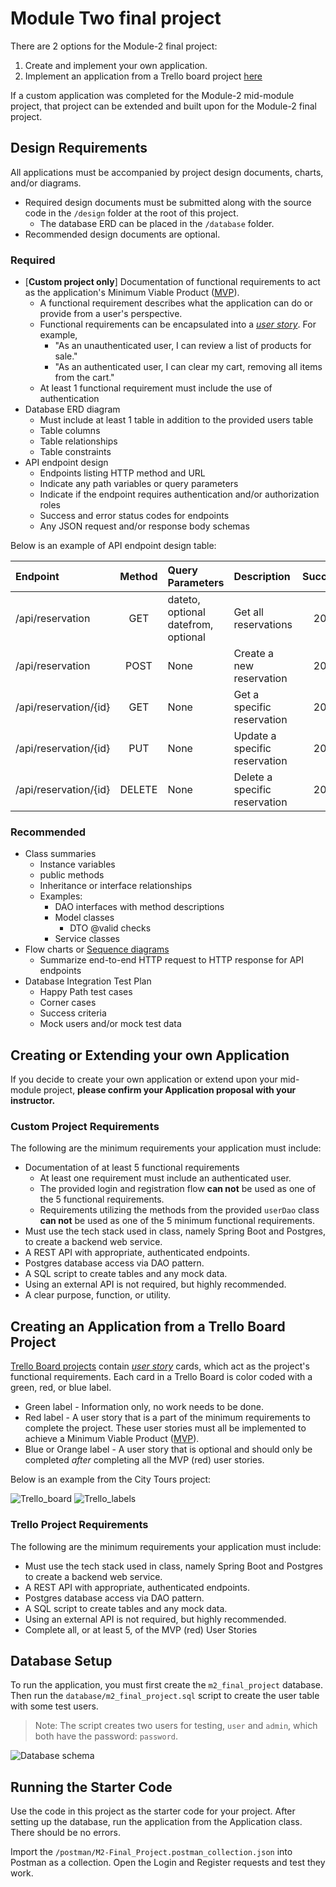 # Module Two final project

There are 2 options for the Module-2 final project:

1. Create and implement your own application. 
2. Implement an application from a Trello board project [here](https://trello.com/b/TFVG9ZUL/te-module2-final-project-board)

If a custom application was completed for the Module-2 mid-module project, that project can be extended and built upon for the Module-2 final project.

## Design Requirements

All applications must be accompanied by project design documents, charts, and/or diagrams.
 * Required design documents must be submitted along with the source code in the `/design` folder at the root of this project.
   * The database ERD can be placed in the `/database` folder.
 * Recommended design documents are optional.

### Required

* [**Custom project only**] Documentation of functional requirements to act as the application's Minimum Viable Product ([MVP](https://en.wikipedia.org/wiki/Minimum_viable_product)).
  * A functional requirement describes what the application can do or provide from a user's perspective.
  * Functional requirements can be encapsulated into a *[user story](https://en.wikipedia.org/wiki/User_story)*. For example,
    * "As an unauthenticated user, I can review a list of products for sale."
    * "As an authenticated user, I can clear my cart, removing all items from the cart."
  * At least 1 functional requirement must include the use of authentication
* Database ERD diagram
    * Must include at least 1 table in addition to the provided users table
    * Table columns
    * Table relationships
    * Table constraints
* API endpoint design
    * Endpoints listing HTTP method and URL
    * Indicate any path variables or query parameters
    * Indicate if the endpoint requires authentication and/or authorization roles
    * Success and error status codes for endpoints
    * Any JSON request and/or response body schemas

Below is an example of API endpoint design table:

| Endpoint              | Method | Query Parameters                        | Description                   | Success | Error    | Authentication   |
|:----------------------|:------:|:----------------------------------------|:------------------------------|:-------:|:---------|:-----------------|
| /api/reservation      |  GET   | dateto, optional<br/>datefrom, optional | Get all reservations          |   200   | 400      | None             |
| /api/reservation      |  POST  | None                                    | Create a new reservation      |   201   | 400, 422 | Required         | 
| /api/reservation/{id} |  GET   | None                                    | Get a specific reservation    |   200   | 404      | Creator or ADMIN |
| /api/reservation/{id} |  PUT   | None                                    | Update a specific reservation |   200   | 404, 409 | Creator or ADMIN |
| /api/reservation/{id} | DELETE | None                                    | Delete a specific reservation |   204   | 404      | ADMIN            |

### Recommended

* Class summaries
  * Instance variables
  * public methods
  * Inheritance or interface relationships
  * Examples:
    * DAO interfaces with method descriptions
    * Model classes
      * DTO @valid checks
    * Service classes
* Flow charts or [Sequence diagrams](https://en.wikipedia.org/wiki/Sequence_diagram)
  * Summarize end-to-end HTTP request to HTTP response for API endpoints
* Database Integration Test Plan
  * Happy Path test cases
  * Corner cases
  * Success criteria
  * Mock users and/or mock test data

## Creating or Extending your own Application

If you decide to create your own application or extend upon your mid-module project, **please confirm your Application proposal with your instructor.**

### Custom Project Requirements

The following are the minimum requirements your application must include:

* Documentation of at least 5 functional requirements
  * At least one requirement must include an authenticated user. 
  * The provided login and registration flow **can not** be used as one of the 5 functional requirements.
  * Requirements utilizing the methods from the provided `userDao` class **can not** be used as one of the 5 minimum functional requirements.
* Must use the tech stack used in class, namely Spring Boot and Postgres, to create a backend web service.
* A REST API with appropriate, authenticated endpoints.
* Postgres database access via DAO pattern.
* A SQL script to create tables and any mock data.
* Using an external API is not required, but highly recommended.
* A clear purpose, function, or utility.

## Creating an Application from a Trello Board Project

[Trello Board projects](https://trello.com/b/SHSRQCza/te-module2-final-projects) contain *[user story](https://en.wikipedia.org/wiki/User_story)* cards, which act as the project's functional requirements.
Each card in a Trello Board is color coded with a green, red, or blue label.
 * Green label - Information only, no work needs to be done.
 * Red label - A user story that is a part of the minimum requirements to complete the project. These user stories must all be implemented to achieve a Minimum Viable Product ([MVP](https://en.wikipedia.org/wiki/Minimum_viable_product)).
 * Blue or Orange label - A user story that is optional and should only be completed *after* completing all the MVP (red) user stories.

Below is an example from the City Tours project: 

![Trello_board](./trello.png) ![Trello_labels](./trello-labels.png)

### Trello Project Requirements

The following are the minimum requirements your application must include:

* Must use the tech stack used in class, namely Spring Boot and Postgres to create a backend web service.
* A REST API with appropriate, authenticated endpoints.
* Postgres database access via DAO pattern.
* A SQL script to create tables and any mock data.
* Using an external API is not required, but highly recommended.
* Complete all, or at least 5, of the MVP (red) User Stories

## Database Setup

To run the application, you must first create the `m2_final_project` database. Then run the `database/m2_final_project.sql` script to create the user table with some test users.

> Note: The script creates two users for testing, `user` and `admin`, which both have the password: `password`.

![Database schema](./database/m2_final_project_ERD.drawio.png)

## Running the Starter Code

Use the code in this project as the starter code for your project.
After setting up the database, run the application from the Application class. There should be no errors.

Import the `/postman/M2-Final_Project.postman_collection.json` into Postman as a collection.
Open the Login and Register requests and test they work.
